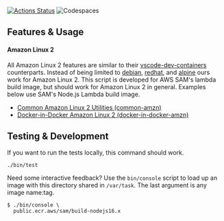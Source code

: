 [![Actions Status](https://github.com/customink/codespaces-features/workflows/Test/badge.svg)](https://github.com/customink/codespaces-features/actions) ![Codespaces](https://img.shields.io/badge/Codespaces-✅-black)

## Features & Usage

#### Amazon Linux 2

All Amazon Linux 2 features are similar to their [vscode-dev-containers](https://github.com/microsoft/vscode-dev-containers/tree/main/script-library/docs) counterparts. Instead of being limited to [debian](https://github.com/microsoft/vscode-dev-containers/blob/main/script-library/common-debian.sh), [redhat](https://github.com/microsoft/vscode-dev-containers/blob/main/script-library/common-redhat.sh), and [alpine](https://github.com/microsoft/vscode-dev-containers/blob/main/script-library/common-alpine.sh) ours work for Amazon Linux 2. This script is developed for AWS SAM's lambda build image, but should work for Amazon Linux 2 in general. Examples below use SAM's Node.js Lambda build image.

* [Common Amazon Linux 2 Utilities (common-amzn)](/src/common-amzn)
* [Docker-in-Docker Amazon Linux 2 (docker-in-docker-amzn)](/src/docker-in-docker-amzn)

## Testing & Development

If you want to run the tests locally, this command should work.

```shell
./bin/test
```

Need some interactive feedback? Use the `bin/console` script to load up an image with this directory shared in `/var/task`. The last argument is any image name:tag.

```shell
$ ./bin/console \
  public.ecr.aws/sam/build-nodejs16.x
```
